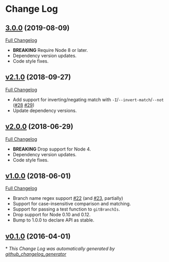 # Change Log

## [3.0.0](https://github.com/kevinoid/git-branch-is/tree/3.0.0) (2019-08-09)
[Full Changelog](https://github.com/kevinoid/git-branch-is/compare/v2.1.0...3.0.0)

- **BREAKING** Require Node 8 or later.
- Dependency version updates.
- Code style fixes.

## [v2.1.0](https://github.com/kevinoid/git-branch-is/tree/v2.1.0) (2018-09-27)
[Full Changelog](https://github.com/kevinoid/git-branch-is/compare/v2.0.0...v2.1.0)

- Add support for inverting/negating match with `-I`/`--invert-match`/`--not`
  ([\#28](https://github.com/kevinoid/git-branch-is/issues/28)
  [\#29](https://github.com/kevinoid/git-branch-is/pull/29))
- Update dependency versions.

## [v2.0.0](https://github.com/kevinoid/git-branch-is/tree/v2.0.0) (2018-06-29)
[Full Changelog](https://github.com/kevinoid/git-branch-is/compare/v1.0.0...v2.0.0)

- **BREAKING** Drop support for Node 4.
- Dependency version updates.
- Code style fixes.

## [v1.0.0](https://github.com/kevinoid/git-branch-is/tree/v1.0.0) (2018-06-01)
[Full Changelog](https://github.com/kevinoid/git-branch-is/compare/v0.1.0...v1.0.0)

- Branch name regex support [\#22](https://github.com/kevinoid/git-branch-is/issues/22)
  (and [\#23](https://github.com/kevinoid/git-branch-is/pull/23), partially)
- Support for case-insensitive comparison and matching.
- Support for passing a test function to `gitBranchIs`.
- Drop support for Node 0.10 and 0.12.
- Bump to 1.0.0 to declare API as stable.

## [v0.1.0](https://github.com/kevinoid/git-branch-is/tree/v0.1.0) (2016-04-01)


\* *This Change Log was automatically generated by [github_changelog_generator](https://github.com/skywinder/Github-Changelog-Generator)*

